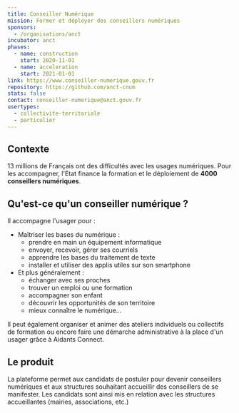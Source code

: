 ```yaml
---
title: Conseiller Numérique
mission: Former et déployer des conseillers numériques
sponsors:
  - /organisations/anct
incubator: anct
phases:
  - name: construction
    start: 2020-11-01
  - name: acceleration
    start: 2021-01-01
link: https://www.conseiller-numerique.gouv.fr
repository: https://github.com/anct-cnum
stats: false
contact: conseiller-numerique@anct.gouv.fr
usertypes:
  - collectivite-territoriale
  - particulier
---
```

## Contexte

13 millions de Français ont des difficultés avec les usages numériques. Pour les accompagner, l'Etat finance la formation et le déploiement de **4000 conseillers numériques**.

## Qu'est-ce qu'un conseiller numérique ?
Il accompagne l'usager pour :
- Maîtriser les bases du numérique :
    - prendre en main un équipement informatique
    - envoyer, recevoir, gérer ses courriels
    - apprendre les bases du traitement de texte
    - installer et utiliser des applis utiles sur son smartphone
- Et plus généralement :
    - échanger avec ses proches
    - trouver un emploi ou une formation
    - accompagner son enfant
    - découvrir les opportunités de son territoire
    - mieux connaître le numérique...

Il peut également organiser et animer des ateliers individuels ou collectifs de formation ou encore faire une démarche administrative à la place d'un usager grâce à Aidants Connect.

## Le produit
La plateforme permet aux candidats de postuler pour devenir conseillers numériques et aux structures souhaitant accueillir des conseillers de se manifester.
Les candidats sont ainsi mis en relation avec les structures accueillantes (mairies, associations, etc.)

